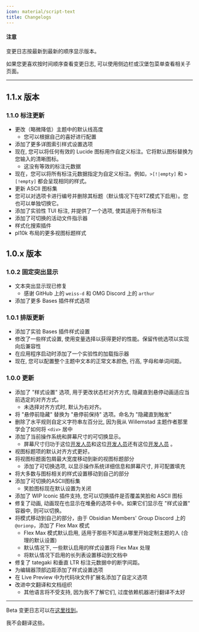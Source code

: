 ```yaml
---
icon: material/script-text
title: Changelogs
---
```


#### 注意

变更日志按最新到最新的顺序显示版本。

如果您更喜欢按时间顺序查看变更日志, 可以使用侧边栏或汉堡包菜单查看相关子页面。

---

## 1.1.x 版本

### 1.1.0 标注更新

- 更改（略微降低）主题中的默认线高度
  - 您可以根据自己的喜好进行配置
- 添加了更多详图索引样式设置选项
- 现在, 您可以将任何有效的 Lucide 图标用作自定义标注。它将默认图标替换为您输入的清晰图标。
  - 这没有等效的标注元数据
- 现在，您可以将所有标注元数据指定为自定义标注。例如，`>[!|empty]` 和 `>[!empty]` 都会呈现相同的样式。
- 更新 ASCII 图标集
- 您可以对选项卡进行编号并删除其标题（默认情况下在RTZ模式下启用）。您也可以单独切换它。
- 添加了实验性 TUI 标注, 并提供了一个选项, 使其适用于所有标注
- 添加了可切换的活动文件指示器
- 样式化搜索插件
- pl10k 布局的更多视图标题样式

## 1.0.x 版本

### 1.0.2 固定突出显示
- 文本突出显示现已修复
  - 感谢 GitHub 上的 `weiss-d` 和 OMG Discord 上的 `arthur`
- 添加了更多 Bases 插件样式选项


### 1.0.1 排版更新

- 添加了实验 Bases 插件样式设置
- 修改了一些样式设置, 使用变量选择以获得更好的性能。保留传统选项以实现向后兼容性
- 在应用程序启动时添加了一个实验性的加载指示器
- 现在, 您可以配置整个主题中文本的正常文本颜色, 行高, 字母和单词间距。

### 1.0.0 更新

- 添加了 "样式设置" 选项, 用于更改状态栏对齐方式, 隐藏直到悬停动画适应当前选定的对齐方式。
  - 未选择对齐方式时, 默认为右对齐。
- 将 "悬停前隐藏" 替换为 "悬停前保持" 选项。命名为 "隐藏直到触发"
- 删除了水平规则自定义字符串左百分比, 因为我从 Willemstad 主题作者那里学会了如何将 `<div>` 居中
- 添加了当前操作系统和屏幕尺寸的可切换显示。
  - 屏幕尺寸归功于这位[开发人员](https://dev.to/janeori/css-type-casting-to-numeric-tanatan2-scalars-582j)和这位[开发人员](https://css-tip.com/screen-dimension)还有这位[开发人员](https://dev.to/leapcell/get-screen-size-in-pure-css-3kna) 。
- 视图标题项的默认对齐方式更好。
- 将视图标题面包屑最大宽度移动到新的视图标题部分
  - 添加了可切换选项, 以显示操作系统详细信息和屏幕尺寸, 并可配置填充
- 将大多数与图标相关的样式设置移动到自己的部分
- 添加了可切换的ASCII图标集
  - 笑脸图标现在默认设置为关闭
- 添加了 WIP Iconic 插件支持, 您可以切换插件是否覆盖笑脸和 ASCII 图标
- 修复了动画, 动画现在也显示在堆叠的选项卡中。如果它们显示在 "样式设置" 容器中, 则可以切换。
- 将模式移动到自己的部分，由于 Obsidian Members' Group Discord 上的 `@orionp`，添加了 Flex Max 模式
  - Flex Max 模式默认启用, 适用于那些不知道从哪里开始定制主题的人 (合理的默认设置)
  - 默认情况下, 一些默认启用的样式设置将 Flex Max 处理
  - 将默认情况下启用的长列表设置移动到文档中
- 修复了 tategaki 和垂直 LTR 标注元数据中的断字间距。
- 为编辑器顶部边距添加了样式设置选项
- 在 Live Preview 中为代码块文件扩展名添加了自定义选项
- 改进中文翻译和文档组织
  - 其他语言将不受支持, 因为我不了解它们, 过度依赖机器进行翻译不太好

---

Beta 变更日志可以在[这里找到](./beta/index.md)。

我不会翻译这些。
